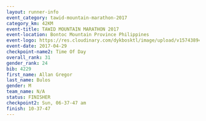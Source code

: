 ```yaml
---
layout: runner-info 
event_category: tawid-mountain-marathon-2017 
category_km: 42KM 
event-title: TAWID MOUNTAIN MARATHON 2017 
event-location: Bontoc Mountain Province Philippines 
event-logo: https://res.cloudinary.com/dykbosktl/image/upload/v1574389445/Logo/tawid_logo_2017_facfcf.png 
event-date: 2017-04-29 
checkpoint-name2: Time Of Day 
overall_rank: 31
gender_rank: 24
bib: 4229
first_name: Allan Gregor
last_name: Bulos
gender: M
team_name: N/A
status: FINISHER
checkpoint2: Sun, 06-37-47 am
finish: 10-37-47
---
```

